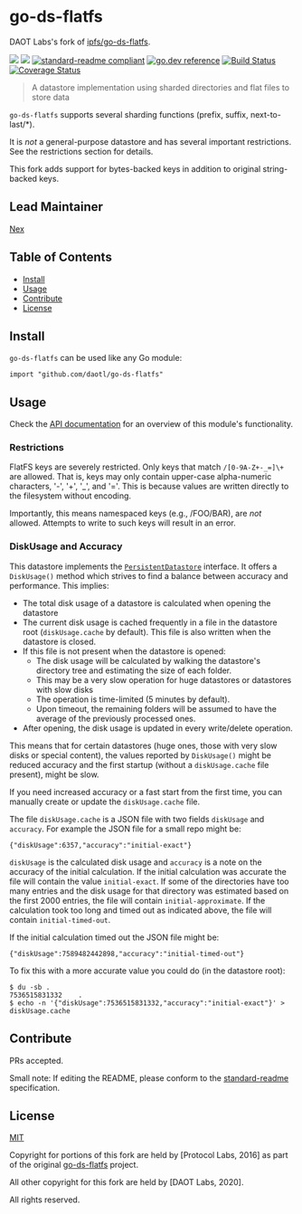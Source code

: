 # go-ds-flatfs

DAOT Labs's fork of [ipfs/go-ds-flatfs](https://github.com/ipfs/go-ds-flatfs).

[![](https://img.shields.io/badge/made%20by-Protocol%20Labs-blue.svg?style=flat-square)](http://ipn.io)
[![](https://img.shields.io/badge/project-DAOT%20Labs-red.svg?style=flat-square)](http://github.com/daotl)
[![standard-readme compliant](https://img.shields.io/badge/standard--readme-OK-green.svg?style=flat-square)](https://github.com/RichardLitt/standard-readme)
[![go.dev reference](https://img.shields.io/badge/go.dev-reference-007d9c?logo=go&logoColor=white&style=flat-square)](https://pkg.go.dev/github.com/daotl/go-ds-flatfs)
[![Build Status](https://travis-ci.org/daotl/go-ds-flatfs.svg?branch=master)](https://travis-ci.org/daotl/go-ds-flatfs)
[![Coverage Status](https://img.shields.io/codecov/c/github/daotl/go-ds-flatfs.svg)](https://codecov.io/gh/daotl/go-ds-flatfs)


> A datastore implementation using sharded directories and flat files to store data

`go-ds-flatfs` supports several sharding functions (prefix, suffix, next-to-last/*).

It is _not_ a general-purpose datastore and has several important restrictions.
See the restrictions section for details.

This fork adds support for bytes-backed keys in addition to original string-backed keys.

## Lead Maintainer

[Nex](https://github.com/NexZhu)

## Table of Contents

- [Install](#install)
- [Usage](#usage)
- [Contribute](#contribute)
- [License](#license)

## Install

`go-ds-flatfs` can be used like any Go module:

```
import "github.com/daotl/go-ds-flatfs"
```

## Usage

Check the [API documentation](https://pkg.go.dev/github.com/daotl/go-ds-flatfs) for an overview of this module's
functionality. 

### Restrictions

FlatFS keys are severely restricted. Only keys that match `/[0-9A-Z+-_=]\+` are
allowed. That is, keys may only contain upper-case alpha-numeric characters,
'-', '+', '_', and '='. This is because values are written directly to the
filesystem without encoding.

Importantly, this means namespaced keys (e.g., /FOO/BAR), are _not_ allowed.
Attempts to write to such keys will result in an error.

### DiskUsage and Accuracy

This datastore implements the [`PersistentDatastore`](https://godoc.org/github.com/daotl/go-datastore#PersistentDatastore) interface. It offers a `DiskUsage()` method which strives to find a balance between accuracy and performance. This implies:

* The total disk usage of a datastore is calculated when opening the datastore
* The current disk usage is cached frequently in a file in the datastore root (`diskUsage.cache` by default). This file is also
written when the datastore is closed.
* If this file is not present when the datastore is opened:
  * The disk usage will be calculated by walking the datastore's directory tree and estimating the size of each folder.
  * This may be a very slow operation for huge datastores or datastores with slow disks
  * The operation is time-limited (5 minutes by default).
  * Upon timeout, the remaining folders will be assumed to have the average of the previously processed ones.
* After opening, the disk usage is updated in every write/delete operation.

This means that for certain datastores (huge ones, those with very slow disks or special content), the values reported by
`DiskUsage()` might be reduced accuracy and the first startup (without a `diskUsage.cache` file present), might be slow.

If you need increased accuracy or a fast start from the first time, you can manually create or update the
`diskUsage.cache` file.

The file `diskUsage.cache` is a JSON file with two fields `diskUsage` and `accuracy`.  For example the JSON file for a
small repo might be:

```
{"diskUsage":6357,"accuracy":"initial-exact"}
```

`diskUsage` is the calculated disk usage and `accuracy` is a note on the accuracy of the initial calculation.  If the
initial calculation was accurate the file will contain the value `initial-exact`.  If some of the directories have too
many entries and the disk usage for that directory was estimated based on the first 2000 entries, the file will contain
`initial-approximate`.  If the calculation took too long and timed out as indicated above, the file will contain
`initial-timed-out`.

If the initial calculation timed out the JSON file might be:
```
{"diskUsage":7589482442898,"accuracy":"initial-timed-out"}

```

To fix this with a more accurate value you could do (in the datastore root):

    $ du -sb .
    7536515831332    .
    $ echo -n '{"diskUsage":7536515831332,"accuracy":"initial-exact"}' > diskUsage.cache

## Contribute

PRs accepted.

Small note: If editing the README, please conform to the [standard-readme](https://github.com/RichardLitt/standard-readme) specification.

## License

[MIT](LICENSE)

Copyright for portions of this fork are held by [Protocol Labs, 2016] as part of the original [go-ds-flatfs](https://github.com/ipfs/go-ds-flatfs) project.

All other copyright for this fork are held by [DAOT Labs, 2020].

All rights reserved.
